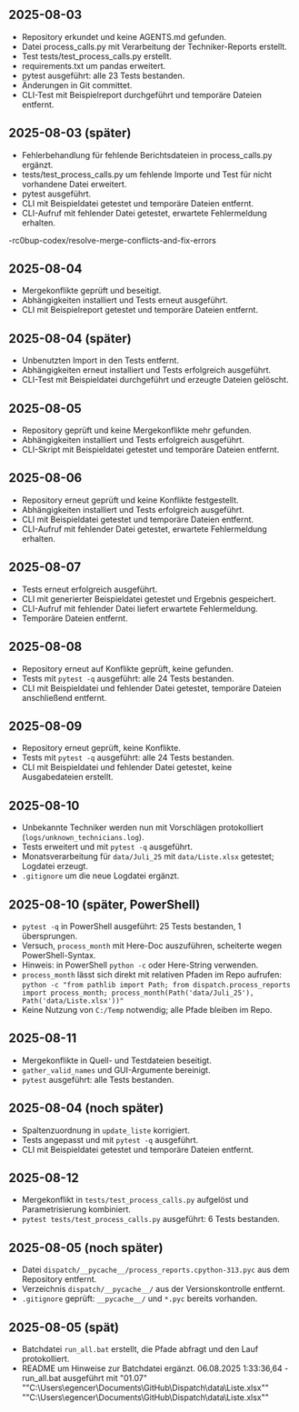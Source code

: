 ## 2025-08-03
- Repository erkundet und keine AGENTS.md gefunden.
- Datei process_calls.py mit Verarbeitung der Techniker-Reports erstellt.
- Test tests/test_process_calls.py erstellt.
- requirements.txt um pandas erweitert.
- pytest ausgeführt: alle 23 Tests bestanden.
- Änderungen in Git committet.
- CLI-Test mit Beispielreport durchgeführt und temporäre Dateien entfernt.

## 2025-08-03 (später)
- Fehlerbehandlung für fehlende Berichtsdateien in process_calls.py ergänzt.
- tests/test_process_calls.py um fehlende Importe und Test für nicht vorhandene Datei erweitert.
- pytest ausgeführt.
- CLI mit Beispieldatei getestet und temporäre Dateien entfernt.
- CLI-Aufruf mit fehlender Datei getestet, erwartete Fehlermeldung erhalten.

-rc0bup-codex/resolve-merge-conflicts-and-fix-errors
## 2025-08-04
- Mergekonflikte geprüft und beseitigt.
- Abhängigkeiten installiert und Tests erneut ausgeführt.
- CLI mit Beispielreport getestet und temporäre Dateien entfernt.

## 2025-08-04 (später)
- Unbenutzten Import in den Tests entfernt.
- Abhängigkeiten erneut installiert und Tests erfolgreich ausgeführt.
- CLI-Test mit Beispieldatei durchgeführt und erzeugte Dateien gelöscht.

## 2025-08-05
- Repository geprüft und keine Mergekonflikte mehr gefunden.
- Abhängigkeiten installiert und Tests erfolgreich ausgeführt.
- CLI-Skript mit Beispieldatei getestet und temporäre Dateien entfernt.

## 2025-08-06
- Repository erneut geprüft und keine Konflikte festgestellt.
- Abhängigkeiten installiert und Tests erfolgreich ausgeführt.
- CLI mit Beispieldatei getestet und temporäre Dateien entfernt.
- CLI-Aufruf mit fehlender Datei getestet, erwartete Fehlermeldung erhalten.

## 2025-08-07
- Tests erneut erfolgreich ausgeführt.
- CLI mit generierter Beispieldatei getestet und Ergebnis gespeichert.
- CLI-Aufruf mit fehlender Datei liefert erwartete Fehlermeldung.
- Temporäre Dateien entfernt.

## 2025-08-08
- Repository erneut auf Konflikte geprüft, keine gefunden.
- Tests mit `pytest -q` ausgeführt: alle 24 Tests bestanden.
- CLI mit Beispieldatei und fehlender Datei getestet, temporäre Dateien anschließend entfernt.

## 2025-08-09
- Repository erneut geprüft, keine Konflikte.
- Tests mit `pytest -q` ausgeführt: alle 24 Tests bestanden.
- CLI mit Beispieldatei und fehlender Datei getestet, keine Ausgabedateien erstellt.

## 2025-08-10
- Unbekannte Techniker werden nun mit Vorschlägen protokolliert (`logs/unknown_technicians.log`).
- Tests erweitert und mit `pytest -q` ausgeführt.
- Monatsverarbeitung für `data/Juli_25` mit `data/Liste.xlsx` getestet; Logdatei erzeugt.
- `.gitignore` um die neue Logdatei ergänzt.
## 2025-08-10 (später, PowerShell)
- `pytest -q` in PowerShell ausgeführt: 25 Tests bestanden, 1 übersprungen.
- Versuch, `process_month` mit Here-Doc auszuführen, scheiterte wegen PowerShell-Syntax.
- Hinweis: in PowerShell `python -c` oder Here-String verwenden.
- `process_month` lässt sich direkt mit relativen Pfaden im Repo aufrufen:
  `python -c "from pathlib import Path; from dispatch.process_reports import process_month; process_month(Path('data/Juli_25'), Path('data/Liste.xlsx'))"`
- Keine Nutzung von `C:/Temp` notwendig; alle Pfade bleiben im Repo.

## 2025-08-11
- Mergekonflikte in Quell- und Testdateien beseitigt.
- `gather_valid_names` und GUI-Argumente bereinigt.
- `pytest` ausgeführt: alle Tests bestanden.

## 2025-08-04 (noch später)
- Spaltenzuordnung in `update_liste` korrigiert.
- Tests angepasst und mit `pytest -q` ausgeführt.
- CLI mit Beispieldatei getestet und temporäre Dateien entfernt.

## 2025-08-12
- Mergekonflikt in `tests/test_process_calls.py` aufgelöst und Parametrisierung kombiniert.
- `pytest tests/test_process_calls.py` ausgeführt: 6 Tests bestanden.

## 2025-08-05 (noch später)
- Datei `dispatch/__pycache__/process_reports.cpython-313.pyc` aus dem Repository entfernt.
- Verzeichnis `dispatch/__pycache__/` aus der Versionskontrolle entfernt.
- `.gitignore` geprüft: `__pycache__/` und `*.pyc` bereits vorhanden.

## 2025-08-05 (spät)
- Batchdatei `run_all.bat` erstellt, die Pfade abfragt und den Lauf protokolliert.
- README um Hinweise zur Batchdatei ergänzt.
06.08.2025  1:33:36,64 - run_all.bat ausgeführt mit "01.07" ""C:\Users\egencer\Documents\GitHub\Dispatch\data\Liste.xlsx"" ""C:\Users\egencer\Documents\GitHub\Dispatch\data\Liste.xlsx"" 

